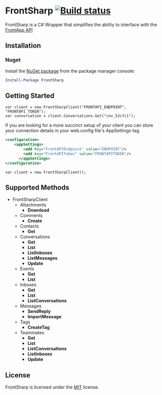 # FrontSharp [![Build status](https://ci.appveyor.com/api/projects/status/7w3a3kweiu7gwgsc/branch/master?svg=true)](https://ci.appveyor.com/project/cal5fishbowl/frontsharp/branch/master)
FrontSharp is a C# Wrapper that simplifies the ability to interface with the [FrontApp API](https://dev.frontapp.com/)

## Installation
### Nuget
Install the [NuGet package](https://www.nuget.org/packages/FrontSharp/) from the package manager console:
```powershell
Install-Package FrontSharp
```
## Getting Started
```CSharp
var client = new FrontSharpClient("FRONTAPI_ENDPOINT", "FRONTAPI_TOKEN");
var conversation = client.Conversations.Get("cnv_52c7c1");
```
If you are looking for a more succinct setup of your client you can store your connection details in your web.config file's AppSettings tag.
```xml
<configuration>
    <appSettings>
        <add key="FrontAPIEndpoint" value="ENDPOINT"/>
        <add key="FrontAPIToken" value="FRONTAPITOKEN"/>
      </appSettings>
</configuration>
```
```CSharp
var client = new FrontSharpClient();
```
## Supported Methods
* FrontSharpClient
  * Attachments
      * **Download**
  * Comments
      * **Create**
  * Contacts
      * **Get**
  * Conversations
      * **Get**
      * **List**
      * **ListInboxes**
      * **ListMessages**
      * **Update**
  * Events
      * **Get**
      * **List**
  * Inboxes
      * **Get**
      * **List**
      * **ListConversations**
  * Messages
      * **SendReply**
      * **ImportMessage**
  * Tags
      * **CreateTag**
  * Teammates
      * **Get**
      * **List**
      * **ListConversations**
      * **ListInboxes**
      * **Update**

## License
FrontSharp is licensed under the [MIT](https://github.com/cal5fishbowl/frontsharp/blob/master/LICENSE) license.
